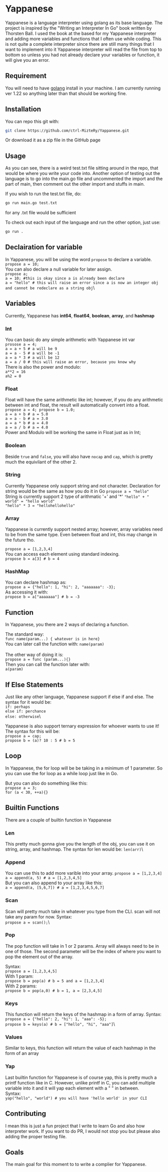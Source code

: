 # Yappanese

Yappanese is a language interpreter using golang as its base language. The project is inspired by the "Writing an Interpreter In Go" book written by Thorsten Ball.
I used the book at the based for my Yappanese interpreter and adding more variables and functions that I often use while coding.
This is not quite a complete interpreter since there are still many things that I want to implement into it
Yappanese interpreter will read the file from top to bottom so unless you had not already declare your variables or function, it will give you an error.

## Requirement
You will need to have [golang](https://go.dev/doc/install) install in your machine.
I am currently running ver 1.22 so anything later than that should be working fine.

## Installation
You can repo this git with:
```bash
git clone https://github.com/ctrl-MizteRy/Yappanese.git
```

Or download it as a zip file in the GitHub page

## Usage
As you can see, there is a weird test.txt file sitting around in the repo, that would be where you write your code into.
Another option of testing out the language is to go into the main.go file and uncommented the import and the part of main, then comment out the other import and stuffs in main.

If you wish to run the test.txt file, do:
```bash
go run main.go test.txt
```
for any .txt file would be sufficient

To check out each input of the language and run the other option, just use:
```bash
go run .
```

## Declairation for variable

In Yappanese, you will be using the word `propose` to declare a variable.\
`propose a = 10;`\
You can also declare a null variable for later assign.\
`propose a;`\
`a = 10; #this is okay since a is already been declare`\
`a = "hello" # this will raise an error since a is now an integer obj and cannot be redeclare as a string obj`\

## Variables
Currently, Yappanese has **int64**, **float64**, **boolean**, **array**, and **hashmap**

### Int
You can basic do any simple arithmetic with Yappanese int var \
`
prosose a = 4;
` \
`
a = a + 5 # a will be 9
`\
`
a = a - 5 # a will be -1
`\
`
a = a * 3 # a will be 12
`\
`
a = a / 0 # this will raise an error, because you know why
`\
There is also the power and modulo:\
`a**2 = 16`\
`a%2 = 0`

### Float
Float will have the same arithmetic like int; however, if you do any arithmetic between int and float, the result will automatically convert into a float.
\
`
propose a = 4;
propose b = 1.0;
`\
`
a = a + b # a = 5.0
`\
`
a = a - b # a = 3.0
`\
`
a = a * b # a = 4.0
`\
`
a = a / b # a = 4.0
`\
Power and Modulo will be working the same in Float just as in Int;

### Boolean
Beside `true` and `false`, you will also have `nocap` and `cap`, which is pretty much the equivilant of the other 2.

### String
Currently Yappanese only support string and not character.
Declaration for string would be the same as how you do it in Go
`propose a = "hello"`\
String is currently support 2 type of arithmatic '+' and '*'
`"hello" + " world" = "hello world"`\
`"hello" * 3 = "hellohellohello"`

### Array
Yappanese is currently support nested array; however, array variables need to be from the same type. Even between float and int, this may change in the future tho.

`propose a = [1,2,3,4]`\
You can access each element using standard indexing.\
`propose b = a[3] # b = 4`

### HashMap
You can declare hashmap as:\
`propose a = {"hello": 1, "hi": 2, "aaaaaaa": -3};`\
As accessing it with:\
`propose b = a["aaaaaaa"] # b = -3`


## Function
In Yappanese, you there are 2 ways of declaring a function.

The standard way:\
`func name(param...) { whatever is in here}`\
You can later call the function with: `name(param)`\
\
The other way of doing it is:\
`propose a = func (param...){}`\
Then you can call the function later with:\
`a(param)`

## If Else Statements
Just like any other language, Yappanese support if else if and else.
The syntax for it would be:\
`if: perhaps`\
`else if: perchance`\
`else: otherwise`\

Yappanese is also support ternary expression for whoever wants to use it!
The syntax for this will be:\
`propose a = cap;`\
`propose b = (a)? 10 : 5 # b = 5`

## Loop
In Yappanese, the for loop will be be taking in a minimum of 1 parameter.
So you can use the for loop as a while loop just like in Go.

But you can also do something like this:\
`propose a = 3;`\
`for (a < 30, ++a){}`

## Builtin Functions
There are a couple of builtin function in Yappanese

### Len
This pretty much gonna give you the length of the obj, you can use it on string, array, and hashmap.
The syntax for len would be: `len(arr)`\

### Append
You can use this to add more varible into your array.
`propose a = [1,2,3,4]`\
`a = append(a, 5) # a = [1,2,3,4,5]`\
But you can also append to your array like this:\
`a = append(a, [5,6,7]) # a = [1,2,3,4,5,6,7]`

### Scan
Scan will pretty much take in whatever you type from the CLI. scan will not take any param for now.
Syntax:\
`propose a = scan();`\

### Pop
The pop function will take in 1 or 2 params. Array will always need to be in one of those.
The second parameter will be the index of where you want to pop the element out of the array.

Syntax:\
`propose a = [1,2,3,4,5]`\
With 1 param:\
`propose b = pop(a) # b = 5 and a = [1,2,3,4]`\
With 2 params:\
`propose b = pop(a,0) # b = 1, a = [2,3,4,5]`

### Keys
This function will return the keys of the hashmap in a form of array.
Syntax:\
`propose a = {"hello": 2, "hi": 1, "aaa": -5};`\
`propose b = keys(a) # b = ["hello", "hi", "aaa"]`\

### Values
Similar to keys, this function will return the value of each hashmap in the form of an array

### Yap
Last builtin function for Yappanese is of course yap, this is pretty much a printf function like in C.
However, unlike printf in C, you can add multiple variable into it and it will yap each element with a " " in between.\
Syntax:\
`yap("hello", "world") # you will have 'hello world' in your CLI`

## Contributing
I mean this is just a fun project that I write to learn Go and also how interpreter work.
If you want to do PR, I would not stop you but please also adding the proper testing file.

## Goals
The main goal for this moment to to write a complier for Yappanese.
